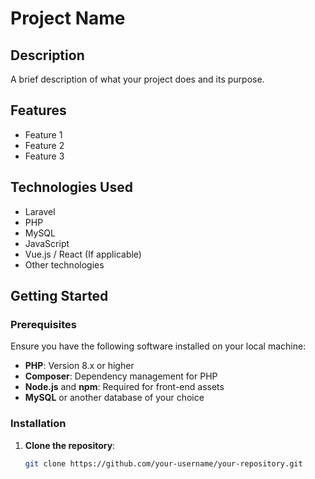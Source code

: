 # Project Name

## Description

A brief description of what your project does and its purpose.

## Features

- Feature 1
- Feature 2
- Feature 3

## Technologies Used

- Laravel
- PHP
- MySQL
- JavaScript
- Vue.js / React (If applicable)
- Other technologies

## Getting Started

### Prerequisites

Ensure you have the following software installed on your local machine:

- **PHP**: Version 8.x or higher
- **Composer**: Dependency management for PHP
- **Node.js** and **npm**: Required for front-end assets
- **MySQL** or another database of your choice

### Installation

1. **Clone the repository**:

   ```bash
   git clone https://github.com/your-username/your-repository.git

